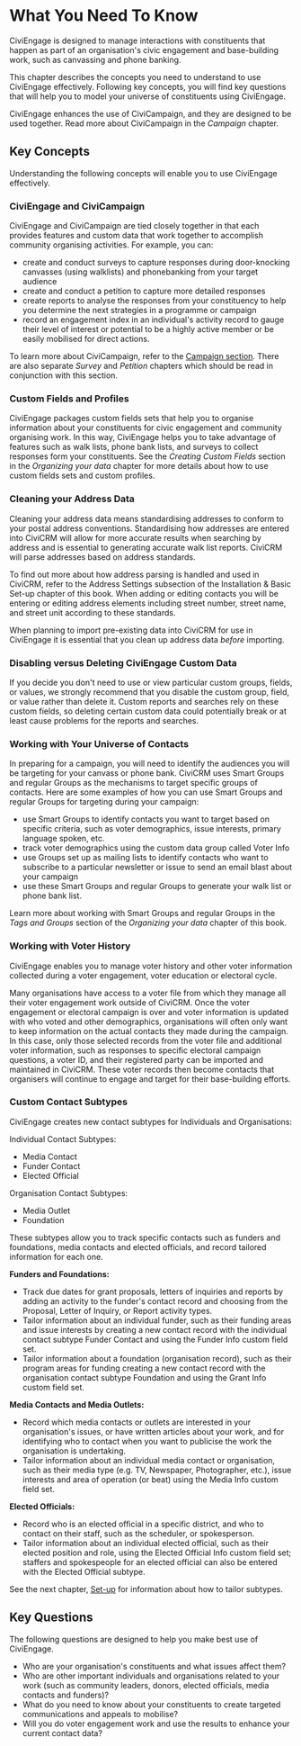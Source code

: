 # What You Need To Know

CiviEngage is designed to manage interactions with constituents that
happen as part of an organisation's civic engagement and base-building
work, such as canvassing and phone banking.

This chapter describes the concepts you need to understand to use
CiviEngage effectively. Following key concepts, you will find key
questions that will help you to model your universe of constituents
using CiviEngage. 

CiviEngage enhances the use of CiviCampaign, and they are designed to be
used together. Read more about CiviCampaign in the *Campaign* chapter. 

## Key Concepts

Understanding the following concepts will enable you to use CiviEngage
effectively.

### CiviEngage and CiviCampaign

CiviEngage and CiviCampaign are tied closely together in that each
provides features and custom data that work together to accomplish
community organising activities. For example, you can:

-   create and conduct surveys to capture responses during door-knocking
    canvasses (using walklists) and phonebanking from your target
    audience
-   create and conduct a petition to capture more detailed responses
-   create reports to analyse the responses from your constituency to
    help you determine the next strategies in a programme or campaign
-   record an engagement index in an individual's activity record to
    gauge their level of interest or potential to be a highly active
    member or be easily mobilised for direct actions.

To learn more about CiviCampaign, refer to the [Campaign section](../campaign/what-is-civicampaign.md). There
are also separate *Survey* and *Petition* chapters which should be read
in conjunction with this section.

### Custom Fields and Profiles

CiviEngage packages custom fields sets that help you to organise
information about your constituents for civic engagement and community
organising work. In this way, CiviEngage helps you to take advantage of
features such as walk lists, phone bank lists, and surveys to collect responses form your constituents. See the
*Creating Custom Fields* section in the *Organizing your data* chapter for
more details about how to use custom fields sets and custom profiles.

### Cleaning your Address Data

Cleaning your address data means standardising addresses to conform to
your postal address conventions. Standardising
how addresses are entered into CiviCRM will allow for more accurate
results when searching by address and is essential to generating
accurate walk list reports. CiviCRM will parse addresses based on
address standards.

To find out more about how address parsing is handled and used in
CiviCRM, refer to the Address Settings subsection of the Installation &
Basic Set-up chapter of this book. When adding or editing contacts you
will be entering or editing address elements including street number,
street name, and street unit according to these standards.

When planning to import pre-existing data into CiviCRM for use in
CiviEngage it is essential that you clean up address data *before*
importing.

### Disabling versus Deleting CiviEngage Custom Data

If you decide you don't need to use or view particular custom groups,
fields, or values, we strongly recommend that you disable the custom
group, field, or value rather than delete it. Custom reports and
searches rely on these custom fields, so deleting certain custom data
could potentially break or at least cause problems for the reports and
searches.

### Working with Your Universe of Contacts

In preparing for a campaign, you will need to identify the audiences you
will be targeting for your canvass or phone bank. CiviCRM uses Smart
Groups and regular Groups as the mechanisms to target specific groups of
contacts. Here are some examples of how you can use Smart Groups and
regular Groups for targeting during your campaign:

-   use Smart Groups to identify contacts you want to target based on
    specific criteria, such as voter demographics, issue interests,
    primary language spoken, etc.
-   track voter demographics using the custom data group called Voter
    Info
-   use Groups set up as mailing lists to identify contacts who want to
    subscribe to a particular newsletter or issue to send an email blast
    about your campaign
-   use these Smart Groups and regular Groups to generate your walk list
    or phone bank list.

Learn more about working with Smart Groups and regular Groups in the
*Tags and Groups* section of the *Organizing your data* chapter of this book.

### Working with Voter History

CiviEngage enables you to manage voter history and other voter
information collected during a voter engagement, voter education or
electoral cycle.

Many organisations have access to a voter file from which they manage
all their voter engagement work outside of CiviCRM. Once the voter
engagement or electoral campaign is over and voter information is
updated with who voted and other demographics, organisations will often
only want to keep information on the actual contacts they made during
the campaign. In this case, only those selected records from the voter
file and additional voter information, such as responses to specific
electoral campaign questions, a voter ID, and their registered party can
be imported and maintained in CiviCRM. These voter records then become
contacts that organisers will continue to engage and target for their
base-building efforts.

### Custom Contact Subtypes

CiviEngage creates new contact subtypes for Individuals and
Organisations:

Individual Contact Subtypes:

-   Media Contact
-   Funder Contact
-   Elected Official

Organisation Contact Subtypes:

-   Media Outlet
-   Foundation 

These subtypes allow you to track specific contacts such as funders and foundations, media contacts and elected officials, and record tailored information for each one.

**Funders and Foundations:** 

-   Track due dates for grant proposals, letters of inquiries and
    reports by adding an activity to the funder's contact record and
    choosing from the Proposal, Letter of Inquiry, or Report activity
    types.
-   Tailor information about an individual funder, such as their funding
    areas and issue interests by creating a new contact record with the
    individual contact subtype Funder Contact and using the Funder Info
    custom field set.
-   Tailor information about a foundation (organisation record), such as
    their program areas for funding creating a new contact record with
    the organisation contact subtype Foundation and using the Grant Info
    custom field set.

**Media Contacts and Media Outlets:**

-   Record which media contacts or outlets are interested in your
    organisation's issues, or have written articles about your work, and
    for identifying who to contact when you want to publicise the work
    the organisation is undertaking.
-   Tailor information about an individual media contact or
    organisation, such as their media type (e.g. TV, Newspaper,
    Photographer, etc.), issue interests and area of operation (or beat)
    using the Media Info custom field set.

**Elected Officials:**

-   Record who is an elected official in a specific district, and who to
    contact on their staff, such as the scheduler, or spokesperson.
-   Tailor information about an individual elected official, such as
    their elected position and role, using the Elected Official Info
    custom field set; staffers and spokespeople for an elected official
    can also be entered with the Elected Official subtype.

See the next chapter, [Set-up](set-up.md#civiengage-contact-subtypes) for information about how to tailor
subtypes.

## Key Questions

The following questions are designed to help you make best use of
CiviEngage.

-   Who are your organisation's constituents and what issues affect
    them?
-   Who are other important individuals and organisations related to
    your work (such as community leaders, donors, elected
    officials, media contacts and funders)? 
-   What do you need to know about your constituents to create targeted
    communications and appeals to mobilise? 
-   Will you do voter engagement work and use the results to enhance
    your current contact data?

